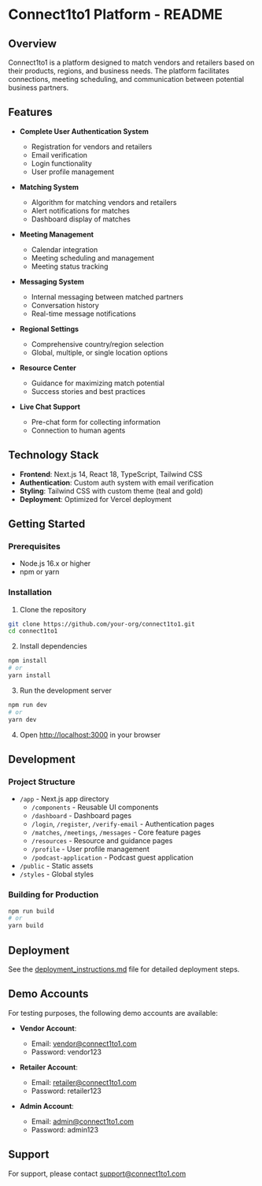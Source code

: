 # Connect1to1 Platform - README

## Overview

Connect1to1 is a platform designed to match vendors and retailers based on their products, regions, and business needs. The platform facilitates connections, meeting scheduling, and communication between potential business partners.

## Features

- **Complete User Authentication System**
  - Registration for vendors and retailers
  - Email verification
  - Login functionality
  - User profile management

- **Matching System**
  - Algorithm for matching vendors and retailers
  - Alert notifications for matches
  - Dashboard display of matches

- **Meeting Management**
  - Calendar integration
  - Meeting scheduling and management
  - Meeting status tracking

- **Messaging System**
  - Internal messaging between matched partners
  - Conversation history
  - Real-time message notifications

- **Regional Settings**
  - Comprehensive country/region selection
  - Global, multiple, or single location options

- **Resource Center**
  - Guidance for maximizing match potential
  - Success stories and best practices

- **Live Chat Support**
  - Pre-chat form for collecting information
  - Connection to human agents

## Technology Stack

- **Frontend**: Next.js 14, React 18, TypeScript, Tailwind CSS
- **Authentication**: Custom auth system with email verification
- **Styling**: Tailwind CSS with custom theme (teal and gold)
- **Deployment**: Optimized for Vercel deployment

## Getting Started

### Prerequisites

- Node.js 16.x or higher
- npm or yarn

### Installation

1. Clone the repository
```bash
git clone https://github.com/your-org/connect1to1.git
cd connect1to1
```

2. Install dependencies
```bash
npm install
# or
yarn install
```

3. Run the development server
```bash
npm run dev
# or
yarn dev
```

4. Open [http://localhost:3000](http://localhost:3000) in your browser

## Development

### Project Structure

- `/app` - Next.js app directory
  - `/components` - Reusable UI components
  - `/dashboard` - Dashboard pages
  - `/login`, `/register`, `/verify-email` - Authentication pages
  - `/matches`, `/meetings`, `/messages` - Core feature pages
  - `/resources` - Resource and guidance pages
  - `/profile` - User profile management
  - `/podcast-application` - Podcast guest application
- `/public` - Static assets
- `/styles` - Global styles

### Building for Production

```bash
npm run build
# or
yarn build
```

## Deployment

See the [deployment_instructions.md](./deployment_instructions.md) file for detailed deployment steps.

## Demo Accounts

For testing purposes, the following demo accounts are available:

- **Vendor Account**:
  - Email: vendor@connect1to1.com
  - Password: vendor123

- **Retailer Account**:
  - Email: retailer@connect1to1.com
  - Password: retailer123

- **Admin Account**:
  - Email: admin@connect1to1.com
  - Password: admin123

## Support

For support, please contact support@connect1to1.com
